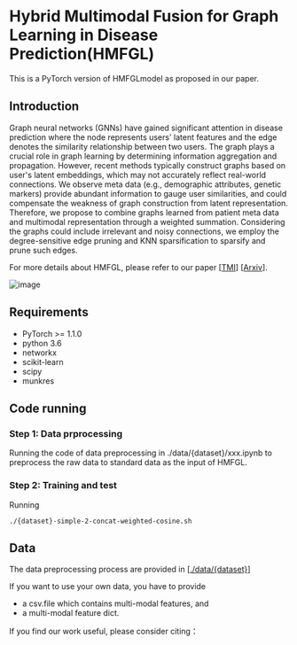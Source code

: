 # Hybrid Multimodal Fusion for Graph Learning in Disease Prediction(HMFGL)

This is a PyTorch version of HMFGLmodel as proposed in our paper.

## Introduction
Graph neural networks (GNNs) have gained significant attention in disease prediction where the node represents users' latent features and the edge denotes the similarity relationship between two users. The graph plays a crucial role in graph learning by determining information aggregation and propagation. However, recent methods typically construct graphs based on user's latent embeddings, which may not accurately reflect real-world connections. We observe meta data (e.g., demographic attributes, genetic markers) provide abundant information to gauge user similarities, and could compensate the weakness of graph construction from latent representation. Therefore, we propose to combine graphs learned from patient meta data and multimodal representation through a weighted summation.  Considering the graphs could include irrelevant and noisy connections, we employ the degree-sensitive edge pruning and KNN sparsification to sparsify and prune such edges.

For more details about HMFGL, please refer to our paper [[TMI](https://ieeexplore.ieee.org/abstract/document/9733917)] [[Arxiv](https://arxiv.org/abs/2203.05880)].

![image](https://github.com/JobYoo/HMFGL/tree/master/img/HMFGL.png)

## Requirements
* PyTorch >= 1.1.0
* python 3.6
* networkx
* scikit-learn
* scipy
* munkres

## Code running

### Step 1: Data prprocessing

Running the code of data preprocessing in ./data/{dataset}/xxx.ipynb to preprocess the raw data to standard data as the input of HMFGL.

### Step 2: Training and test

Running

```
./{dataset}-simple-2-concat-weighted-cosine.sh
```

## Data
The data preprocessing process are provided in [[./data/{dataset}](https://github.com/JobYoo/MMGL/blob/main/data/)]

If you want to use your own data, you have to provide 
* a csv.file which contains multi-modal features, and
* a multi-modal feature dict.

If you find our work useful, please consider citing： 
```

```
